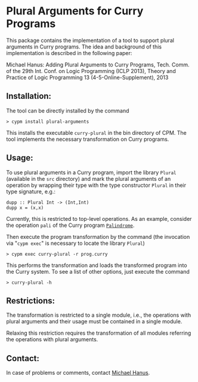 Plural Arguments for Curry Programs
===================================

This package contains the implementation of a tool
to support plural arguments in Curry programs.
The idea and background of this implementation is
described in the following paper:

Michael Hanus: Adding Plural Arguments to Curry Programs,
Tech. Comm. of the 29th Int. Conf. on Logic Programming (ICLP 2013),
Theory and Practice of Logic Programming 13 (4-5-Online-Supplement), 2013 


Installation:
-------------

The tool can be directly installed by the command

    > cypm install plural-arguments

This installs the executable `curry-plural` in the bin directory of CPM.
The tool implements the necessary transformation on Curry programs.


Usage:
------

To use plural arguments in a Curry program,
import the library `Plural` (available in the `src` directory)
and mark the plural arguments of an operation by wrapping
their type with the type constructor `Plural` in their
type signature, e.g.:

    dupp :: Plural Int -> (Int,Int)
    dupp x = (x,x)

Currently, this is restricted to top-level
operations. As an example, consider the operation `pali`
of the Curry program [`Palindrome`](examples/Palindrome.curry).

Then execute the program transformation by the command
(the invocation via "`cypm exec`" is necessary to locate
the library `Plural`)

    > cypm exec curry-plural -r prog.curry

This performs the transformation and loads the transformed
program into the Curry system. To see a list of
other options, just execute the command

    > curry-plural -h


Restrictions:
-------------

The transformation is restricted to a single module, i.e.,
the operations with plural arguments and their usage
must be contained in a single module.

Relaxing this restriction requires the transformation of
all modules referring the operations with plural arguments.


Contact:
--------

In case of problems or comments, contact
[Michael Hanus](http://www.informatik.uni-kiel.de/~mh/).
